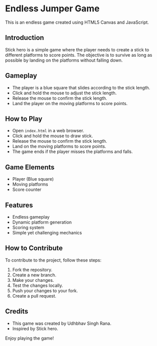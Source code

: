 # Endless Jumper Game

This is an endless game created using HTML5 Canvas and JavaScript.

## Introduction

Stick hero is a simple game where the player needs to create a stick to different platforms to score points. The objective is to survive as long as possible by landing on the platforms without falling down.

## Gameplay

- The player is a blue square that slides according to the stick length.
- Click and hold the mouse to adjust the stick length.
- Release the mouse to confirm the stick length.
- Land the player on the moving platforms to score points.

## How to Play

- Open `index.html` in a web browser.
- Click and hold the mouse to draw stick.
- Release the mouse to confirm the stick length.
- Land on the moving platforms to score points.
- The game ends if the player misses the platforms and falls.

## Game Elements

- Player (Blue square)
- Moving platforms
- Score counter

## Features

- Endless gameplay
- Dynamic platform generation
- Scoring system
- Simple yet challenging mechanics

## How to Contribute

To contribute to the project, follow these steps:

1. Fork the repository.
2. Create a new branch.
3. Make your changes.
4. Test the changes locally.
5. Push your changes to your fork.
6. Create a pull request.

## Credits

- This game was created by Udhbhav Singh Rana.
- Inspired by Stick hero.

Enjoy playing the game!
